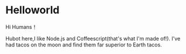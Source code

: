 # Helloworld

Hi Humans！

Hubot here,I like Node.js and Coffeescript(that's what I'm made of!).
I've had tacos on the moon and find them far superior to Earth tacos.
